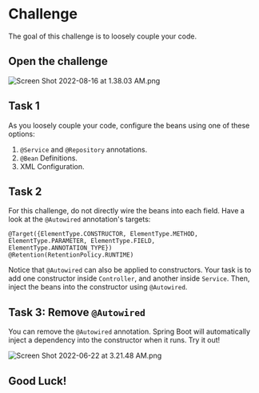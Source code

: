# Challenge
The goal of this challenge is to loosely couple your code.

## Open the challenge

![Screen Shot 2022-08-16 at 1.38.03 AM.png](https://firebasestorage.googleapis.com/v0/b/learnthepart-75aed.appspot.com/o/images%2F0a78ccf0-11c2-40e1-a2af-cd39d0aabdbf?alt=media&token=8c1451b3-6ee4-4156-bbec-676dd344c51a)

## Task 1

As you loosely couple your code, configure the beans using one of these options:

1. `@Service` and `@Repository` annotations.
2. `@Bean` Definitions.
3. XML Configuration.

## Task 2

For this challenge, do not directly wire the beans into each field. Have a look at the `@Autowired` annotation's targets:

```
@Target({ElementType.CONSTRUCTOR, ElementType.METHOD, ElementType.PARAMETER, ElementType.FIELD, ElementType.ANNOTATION_TYPE})
@Retention(RetentionPolicy.RUNTIME)
```
Notice that `@Autowired` can also be applied to constructors. Your task is to add one constructor inside `Controller`, and another inside `Service`. Then,  inject the beans into the constructor using `@Autowired`.

## Task 3: Remove `@Autowired`

You can remove the `@Autowired` annotation. Spring Boot will automatically inject a dependency into the constructor when it runs. Try it out!

![Screen Shot 2022-06-22 at 3.21.48 AM.png](https://firebasestorage.googleapis.com/v0/b/learnthepart-75aed.appspot.com/o/images%2Fc015204d-8191-487d-aa03-75d3be648df6?alt=media&token=6eadf818-b202-4a5b-a47c-983661fa67fc)


## Good Luck!